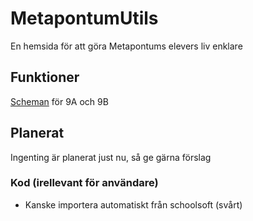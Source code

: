 # MetapontumUtils

 En hemsida för att göra Metapontums elevers liv enklare

## Funktioner

 [Scheman](schedule) för 9A och 9B

## Planerat

Ingenting är planerat just nu, så ge gärna förslag

### Kod (irellevant för användare)

- Kanske importera automatiskt från schoolsoft (svårt)
